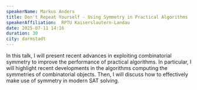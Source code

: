```yaml
---
speakerName: Markus Anders
title: Don't Repeat Yourself - Using Symmetry in Practical Algorithms
speakerAffiliation:  RPTU Kaiserslautern-Landau
date: 2025-07-11 14:16
duration: 30
city: darmstadt
---
```

In this talk, I will present recent advances in exploiting combinatorial symmetry to improve the performance of practical algorithms. In particular, I will highlight recent developments in the algorithms computing the symmetries of combinatorial objects. Then, I will discuss how to effectively make use of symmetry in modern SAT solving.
